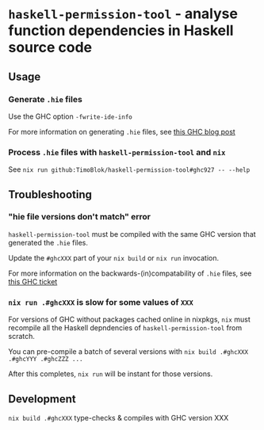 
# `haskell-permission-tool` - analyse function dependencies in Haskell source code

## Usage

### Generate `.hie` files

Use the GHC option `-fwrite-ide-info`

For more information on generating `.hie` files, see [this GHC blog post](https://www.haskell.org/ghc/blog/20190626-HIEFiles.html)

### Process `.hie` files with `haskell-permission-tool` and `nix`

See `nix run github:TimoBlok/haskell-permission-tool#ghc927 -- --help`

## Troubleshooting

### "hie file versions don't match" error

`haskell-permission-tool` must be compiled with the same GHC version that generated the `.hie` files.

Update the `#ghcXXX` part of your `nix build` or `nix run` invocation.

For more information on the backwards-(in)compatability of `.hie` files, see [this GHC ticket](https://gitlab.haskell.org/ghc/ghc/-/issues/18329)

### `nix run .#ghcXXX` is slow for some values of `XXX`

For versions of GHC without packages cached online in nixpkgs, `nix` must recompile all the Haskell depndencies of `haskell-permission-tool` from scratch.

You can pre-compile a batch of several versions with `nix build .#ghcXXX .#ghcYYY .#ghcZZZ ...`

After this completes, `nix run` will be instant for those versions.

## Development

`nix build .#ghcXXX` type-checks & compiles with GHC version XXX

